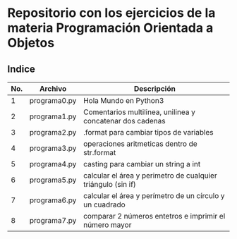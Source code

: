 # Repositorio con los ejercicios de la materia Programación Orientada a Objetos
## Indice
|No. | Archivo | Descripción |
|--|--|--|
|1|programa0.py|Hola Mundo en Python3|
|2|programa1.py|Comentarios multilinea, unilinea y concatenar dos cadenas|
|3|programa2.py|.format para cambiar tipos de variables|
|4|programa3.py|operaciones aritmeticas dentro de str.format|
|5|programa4.py|casting para cambiar un string a int
|6|programa5.py|calcular el área y perimetro de cualquier triángulo (sin if)|
|7|programa6.py|calcular el área y perímetro de un círculo y un cuadrado|
|8|programa7.py|comparar 2 números entetros e imprimir el número mayor|